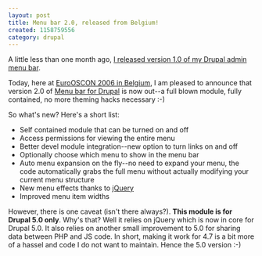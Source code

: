 ```yaml
--- 
layout: post
title: Menu bar 2.0, released from Belgium!
created: 1158759556
category: drupal
---
```

A little less than one month ago, <a href="http://tedserbinski.com/drupal/drupal-admin-menu-bar-released/">I released version 1.0 of my Drupal admin menu bar</a>. 

Today, here at <a href="http://conferences.oreillynet.com/euos2006/">EuroOSCON 2006 in Belgium</a>, I am pleased to announce that version 2.0  of <a href="http://drupal.org/project/menu_bar">Menu bar for Drupal</a> is now out--a full blown module, fully contained, no more theming hacks necessary :-)

So what's new? Here's a short list:

<ul>
<li>Self contained module that can be turned on and off</li>
<li>Access permissions for viewing the entire menu</li>
<li>Better devel module integration--new option to turn links on and off</li>
<li>Optionally choose which menu to show in the menu bar</li>
<li>Auto menu expansion on the fly--no need to expand your menu, the code automatically grabs the full menu without actually modifying your current menu structure</li>
<li>New menu effects thanks to <a href="http://jquery.com">jQuery</a></li>
<li>Improved menu item widths</li>
</ul>

However, there is one caveat (isn't there always?). <strong>This module is for Drupal 5.0 only</strong>. Why's that? Well it relies on jQuery which is now in core for Drupal 5.0. It also relies on another small improvement to 5.0 for sharing data between PHP and JS code. In short, making it work for 4.7 is a bit more of a hassel and code I do not want to maintain. Hence the 5.0 version :-)


